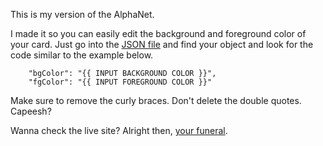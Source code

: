 This is my version of the AlphaNet. 

I made it so you can easily edit the background and foreground color of your card. Just go into the [JSON file](https://github.com/jose-negrete/pe-websites/edit/master/php/lesson-99/students.json) and find your object and look for the code similar to the example below.

```
	"bgColor": "{{ INPUT BACKGROUND COLOR }}",
	"fgColor": "{{ INPUT FOREGROUND COLOR }}"
```

Make sure to remove the curly braces. Don't delete the double quotes. 
Capeesh?

Wanna check the live site? Alright then, [your funeral](https://peprojects.dev/alpha-3/jose/lesson-99/).

